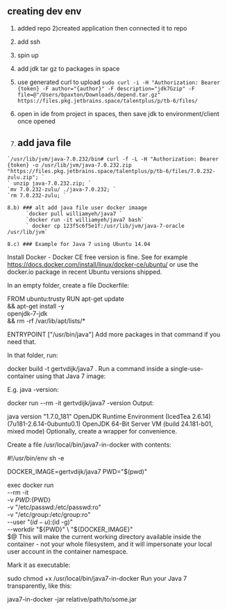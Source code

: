 ## creating dev env
  1) added repo
  2)created application then connected it to repo
  3) add ssh
  4) spin up 
  5) add jdk tar gz to packages in space
  6) use generated curl to upload 
      `sudo curl -i -H "Authorization: Bearer {token} -F author="{author}" -F description="jdk7Gzip" -F file=@"/Users/bpaxton/Downloads/depend.tar.gz" https://files.pkg.jetbrains.space/talentplus/p/tb-6/files/`
  7) open in ide from project in spaces, then save jdk to environment/client once opened    
  
  8) ## add java file
    `/usr/lib/jvm/java-7.0.232/bin# curl -f -L -H "Authorization: Bearer {token} -o /usr/lib/jvm/java-7.0.232.zip "https://files.pkg.jetbrains.space/talentplus/p/tb-6/files/7.0.232-zulu.zip"; `
    ` unzip java-7.0.232.zip; `
    `mv 7.0.232-zulu/ ./java-7.0.232; `
    `rm 7.0.232-zulu; `
    
    8.b) ### alt add java file user docker imaage
          `docker pull williamyeh/java7 `
          `docker run -it williamyeh/java7 bash`
          ` docker cp 123f5c6f5e1f:/usr/lib/jvm/java-7-oracle /usr/lib/jvm`
          
    8.c) ### Example for Java 7 using Ubuntu 14.04
Install Docker - Docker CE free version is fine. See for example https://docs.docker.com/install/linux/docker-ce/ubuntu/ or use the docker.io package in recent Ubuntu versions shipped.

In an empty folder, create a file Dockerfile:

FROM ubuntu:trusty
RUN apt-get update \
    && apt-get install -y \
        openjdk-7-jdk \
    && rm -rf /var/lib/apt/lists/*

ENTRYPOINT ["/usr/bin/java"]
Add more packages in that command if you need that.

In that folder, run:

docker build -t gertvdijk/java7 .
Run a command inside a single-use-container using that Java 7 image:

E.g. java -version:

docker run --rm -it gertvdijk/java7 -version
Output:

java version "1.7.0_181"
OpenJDK Runtime Environment (IcedTea 2.6.14) (7u181-2.6.14-0ubuntu0.1)
OpenJDK 64-Bit Server VM (build 24.181-b01, mixed mode)
Optionally, create a wrapper for convenience.

Create a file /usr/local/bin/java7-in-docker with contents:

#!/usr/bin/env sh -e

DOCKER_IMAGE=gertvdijk/java7
PWD="$(pwd)"

exec docker run \
  --rm -it \
  -v ${PWD}:${PWD} \
  -v "/etc/passwd:/etc/passwd:ro" \
  -v "/etc/group:/etc/group:ro" \
  --user "$(id -u):$(id -g)" \
  --workdir "${PWD}" \
  "${DOCKER_IMAGE}" \
  $@
This will make the current working directory available inside the container - not your whole filesystem, and it will impersonate your local user account in the container namespace.

Mark it as executable:

sudo chmod +x /usr/local/bin/java7-in-docker
Run your Java 7 transparently, like this:

java7-in-docker -jar relative/path/to/some.jar
